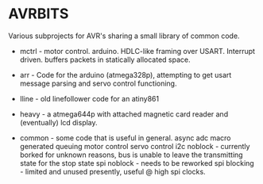 # AVRBITS #

Various subprojects for AVR's sharing a small library of common code.

* mctrl - motor control. arduino. HDLC-like framing over USART. Interrupt
  driven. buffers packets in statically allocated space.

* arr - Code for the arduino (atmega328p), attempting to get usart message
  parsing and servo control functioning.

* lline - old linefollower code for an atiny861 

* heavy - a atmega644p with attached magnetic card reader and (eventually)
  lcd display.

* common - some code that is useful in general.  async adc macro generated
  queuing motor control servo control i2c noblock - currently borked for
  unknown reasons, bus is unable to leave the transmitting state for the
  stop state spi noblock - needs to be reworked spi blocking - limited and
  unused presently, useful @ high spi clocks.

